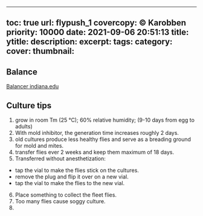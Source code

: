  ---
toc: true
url: flypush_1
covercopy: © Karobben
priority: 10000
date: 2021-09-06 20:51:13
title:
ytitle:
description:
excerpt:
tags:
category:
cover:
thumbnail:
---

## Balance
[Balancer indiana.edu](https://bdsc.indiana.edu/stocks/balancers/balancer_intro.html)


## Culture tips

1. grow in room Tm (25 &deg;C); 60% relative humidity; (9-10 days from egg to adults)
2. With mold inhibitor, the generation time increases roughly 2 days.
3. old cultures produce less healthy flies and serve as a breading ground for mold and mites.
4. transfer flies ever 2 weeks and keep them maximum of 18 days.
5. Transferred without anesthetization:
  - tap the vial to make the flies stick on the cultures.
  - remove the plug and flip it over on a new vial.
  - tap the vial to make the flies to the new vial.
6. Place something to collect the fleet flies.
7. Too many flies cause soggy culture.
8.
